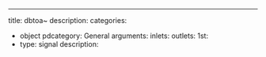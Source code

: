 ---
title: dbtoa~
description:
categories:
 - object
pdcategory: General
arguments:
inlets:
outlets:
  1st:
  - type: signal
    description:
